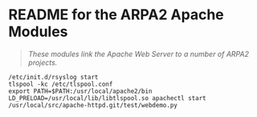 # README for the ARPA2 Apache Modules

> *These modules link the Apache Web Server to a number of ARPA2 projects.*

```
/etc/init.d/rsyslog start
tlspool -kc /etc/tlspool.conf
export PATH=$PATH:/usr/local/apache2/bin
LD_PRELOAD=/usr/local/lib/libtlspool.so apachectl start
/usr/local/src/apache-httpd.git/test/webdemo.py
```

